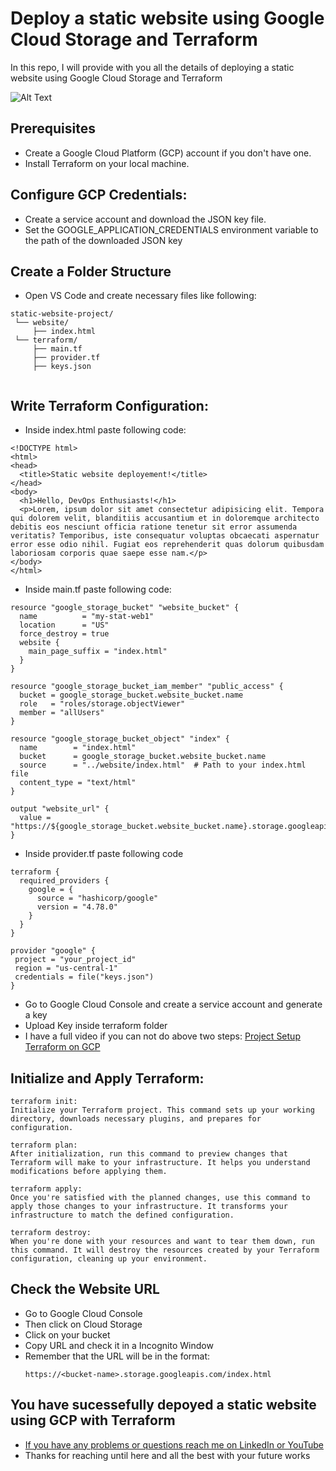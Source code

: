 # Deploy a static website using Google Cloud Storage and Terraform
In this repo, I will provide with you all the details of deploying a static website using Google Cloud Storage and Terraform

![Alt Text](![image](https://github.com/otabekinha/static_website_hosting_gcp_tf/assets/131828690/f7c94d16-8510-4ad4-b18e-4a28917d4497)
)

## Prerequisites

  * Create a Google Cloud Platform (GCP) account if you don't have one.
  * Install Terraform on your local machine.

## Configure GCP Credentials:

  * Create a service account and download the JSON key file.
  * Set the GOOGLE_APPLICATION_CREDENTIALS environment variable to the path of the downloaded JSON key

## Create a Folder Structure

  * Open VS Code and create necessary files like following:

   ```
static-website-project/
    └── website/
        ├── index.html
    └── terraform/
        ├── main.tf
        ├── provider.tf
        ├── keys.json
    
  ```

## Write Terraform Configuration:

  * Inside index.html paste following code:
  ```
  <!DOCTYPE html>
<html>
<head>
    <title>Static website deployement!</title>
</head>
<body>
    <h1>Hello, DevOps Enthusiasts!</h1>
    <p>Lorem, ipsum dolor sit amet consectetur adipisicing elit. Tempora qui dolorem velit, blanditiis accusantium et in doloremque architecto debitis eos nesciunt officia ratione tenetur sit error assumenda veritatis? Temporibus, iste consequatur voluptas obcaecati aspernatur error esse odio nihil. Fugiat eos reprehenderit quas dolorum quibusdam laboriosam corporis quae saepe esse nam.</p>
</body>
</html>
  ```

  * Inside main.tf paste following code:

```
resource "google_storage_bucket" "website_bucket" {
  name          = "my-stat-web1"
  location      = "US"
  force_destroy = true
  website {
    main_page_suffix = "index.html"
  }
}

resource "google_storage_bucket_iam_member" "public_access" {
  bucket = google_storage_bucket.website_bucket.name
  role   = "roles/storage.objectViewer"
  member = "allUsers"
}

resource "google_storage_bucket_object" "index" {
  name        = "index.html"
  bucket      = google_storage_bucket.website_bucket.name
  source      = "../website/index.html"  # Path to your index.html file
  content_type = "text/html"
}

output "website_url" {
  value = "https://${google_storage_bucket.website_bucket.name}.storage.googleapis.com"
}

```

  * Inside provider.tf paste following code

```
terraform {
  required_providers {
    google = {
      source = "hashicorp/google"
      version = "4.78.0"
    }
  }
}

provider "google" {
 project = "your_project_id"
 region = "us-central-1"
 credentials = file("keys.json")
}
```

  * Go to Google Cloud Console and create a service account and generate a key
  * Upload Key inside terraform folder
  * I have a full video if you can not do above two steps: [Project Setup Terraform on GCP](https://youtu.be/AaRmcE2YdFk)

## Initialize and Apply Terraform:

```
terraform init:
Initialize your Terraform project. This command sets up your working directory, downloads necessary plugins, and prepares for configuration.

terraform plan:
After initialization, run this command to preview changes that Terraform will make to your infrastructure. It helps you understand modifications before applying them.

terraform apply:
Once you're satisfied with the planned changes, use this command to apply those changes to your infrastructure. It transforms your infrastructure to match the defined configuration.

terraform destroy:
When you're done with your resources and want to tear them down, run this command. It will destroy the resources created by your Terraform configuration, cleaning up your environment.
```

## Check the Website URL
  * Go to Google Cloud Console
  * Then click on Cloud Storage
  * Click on your bucket
  * Copy URL and check it in a Incognito Window
  * Remember that the URL will be in the format:
    ```
    https://<bucket-name>.storage.googleapis.com/index.html
    ```

## You have sucessefully depoyed a static website using GCP with Terraform

  * [If you have any problems or questions reach me on LinkedIn or YouTube](https://linktr.ee/otabekinha)
  * Thanks for reaching until here and all the best with your future works
